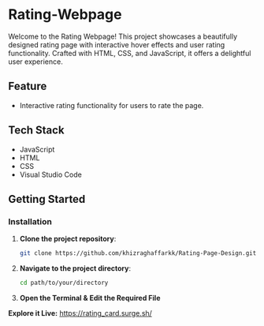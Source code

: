 # Rating-Webpage

Welcome to the Rating Webpage! This project showcases a beautifully designed rating page with interactive hover effects and user rating functionality. Crafted with HTML, CSS, and JavaScript, it offers a delightful user experience.

## Feature

- Interactive rating functionality for users to rate the page.

## Tech Stack

- JavaScript
- HTML
- CSS
- Visual Studio Code

## Getting Started

### Installation

1. **Clone the project repository**:
   ```bash
   git clone https://github.com/khizraghaffarkk/Rating-Page-Design.git
2. **Navigate to the project directory**:
   ```bash
   cd path/to/your/directory
3. **Open the Terminal & Edit the Required File**

**Explore it Live:** https://rating_card.surge.sh/
